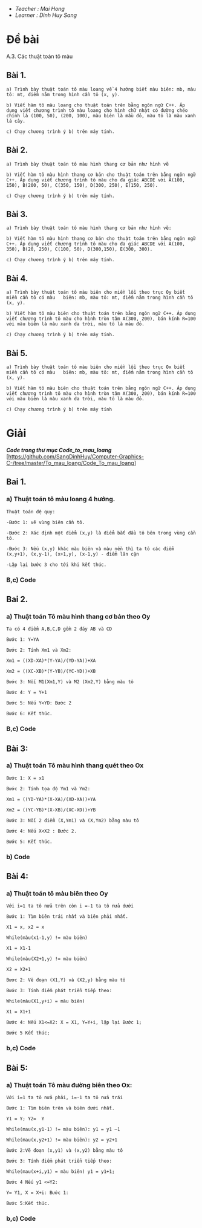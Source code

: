 - *Teacher : Mai Hong*
- *Learner : Dinh Huy Sang*

# Đề bài
A.3. Các thuật toán tô màu 

## Bài 1. 

	a) Trình bày thuật toán tô màu loang về 4 hướng biết màu biên: mb, màu tô: mt, điểm nằm trong hình cần tô (x, y). 

	b) Viết hàm tô màu loang cho thuật toán trên bằng ngôn ngữ C++. Áp dụng viết chương trình tô màu loang cho hình chữ nhật có đường chéo chính là (100, 50), (200, 100), màu biên là mầu đỏ, màu tô là màu xanh lá cây. 

	c) Chạy chương trình ý b) trên máy tính. 

## Bài 2. 

	a) Trình bày thuật toán tô màu hình thang cơ bản như hình vẽ 

	b) Viết hàm tô màu hình thang cơ bản cho thuật toán trên bằng ngôn ngữ C++. Áp dụng viết chương trình tô màu cho đa giác ABCDE với A(100, 150), B(200, 50), C(350, 150), D(300, 250), E(150, 250). 

	c) Chạy chương trình ý b) trên máy tính. 

## Bài 3. 

	a) Trình bày thuật toán tô màu hình thang cơ bản như hình vẽ: 

	b) Viết hàm tô màu hình thang cơ bản cho thuật toán trên bằng ngôn ngữ C++. Áp dụng viết chương trình tô màu cho đa giác ABCDE với A(100, 350), B(20, 250), C(100, 50), D(300,150), E(300, 300). 

	c) Chạy chương trình ý b) trên máy tính. 

## Bài 4. 

	a) Trình bày thuật toán tô màu biên cho miền lồi theo trục Oy biết miền cần tô có màu 	biên: mb, màu tô: mt, điểm nằm trong hình cần tô (x, y). 

	b) Viết hàm tô màu biên cho thuật toán trên bằng ngôn ngữ C++. Áp dụng viết chương trình tô màu cho hình tròn tâm A(300, 200), bán kính R=100 với màu biên là màu xanh da trời, màu tô là màu đỏ. 

	c) Chạy chương trình ý b) trên máy tính. 

## Bài 5. 

	a) Trình bày thuật toán tô màu biên cho miền lồi theo trục Ox biết miền cần tô có màu 	biên: mb, màu tô: mt, điểm nằm trong hình cần tô (x, y). 

	b) Viết hàm tô màu biên cho thuật toán trên bằng ngôn ngữ C++. Áp dụng viết chương trình tô màu cho hình tròn tâm A(300, 200), bán kính R=100 với màu biên là màu xanh da trời, màu tô là màu đỏ. 

	c) Chạy chương trình ý b) trên máy tính 

 

  

# Giải 
**_Code trong thư mục Code_to_mau_loang_** [https://github.com/SangDinhHuy/Computer-Graphics-C-/tree/master/To_mau_loang/Code_To_mau_loang]

## Bai 1. 

### a) Thuật toán tô màu loang 4 hướng. 

	Thuật toán đệ quy: 

	-Bước 1: vẽ vùng biên cần tô. 

	-Bước 2: Xác định một điểm (x,y) là điểm bắt đầu tô bên trong vùng cần tô. 

	-Bước 3: Nếu (x,y) khác màu biên và màu nền thì ta tô các điểm (x,y+1), (x,y-1), (x+1,y), (x-1,y) - điểm lân cận 

	-Lặp lại bước 3 cho tới khi kết thúc. 

### B,c) Code 

 

## Bai 2. 

### a) Thuật toán Tô màu hình thang cơ bản theo Oy 

	Ta có 4 điểm A,B,C,D gồm 2 đáy AB và CD 

	Bước 1: Y=YA 

	Bước 2: Tính Xm1 và Xm2: 

	Xm1 = ((XD-XA)*(Y-YA)/(YD-YA))+XA 

	Xm2 = ((XC-XB)*(Y-YB)/(YC-YD))+XB 

	Bước 3: Nối M1(Xm1,Y) và M2 (Xm2,Y) bằng màu tô 

	Bước 4: Y = Y+1 

	Bước 5: Nếu Y<YD: Bước 2 

	Bước 6: Kết thúc. 

### B,c) Code 

 

## Bài 3: 

### a) Thuật toán Tô màu hình thang quét theo Ox 

	Bước 1: X = x1 

	Bước 2: Tính tọa độ Ym1 và Ym2: 

	Xm1 = ((YD-YA)*(X-XA)/(XD-XA))+YA 

	Xm2 = ((YC-YB)*(X-XB)/(XC-XD))+YB 

	Bước 3: Nối 2 điểm (X,Ym1) và (X,Ym2) bằng màu tô 

	Bước 4: Nếu X<X2 : Bước 2. 

	Bước 5: Kết thúc. 

### b) Code 

 

## Bài 4: 

### a) Thuật toán tô màu biên theo Oy 

	Với i=1 ta tô nửa trên còn i =-1 ta tô nửa dưới 

	Bước 1: Tìm biên trái nhất và biên phải nhất. 

	X1 = x, x2 = x 

	While(màu(x1-1,y) != màu biên) 

	X1 = X1-1 

	While(màu(X2+1,y) != màu biên) 

	X2 = X2+1 

	Bươc 2: Vẽ đoạn (X1,Y) và (X2,y) bằng màu tô 

	Bước 3: Tính điểm phát triển tiếp theo: 

	While(màu(X1,y+i) = màu biên) 

	X1 = X1+1 

	Bước 4: Nếu X1<=X2: X = X1, Y=Y+i, lặp lại Bước 1; 

	Bước 5 Kết thúc; 

 

### b,c) Code 

 

## Bài 5: 

### a) Thuật toán Tô màu đường biên theo Ox: 

	Với i=1 ta tô nửa phải, i=-1 ta tô nửa trái 

	Bước 1: Tìm biên trên và biên dưới nhất. 

	Y1 = Y; Y2=  Y 

	While(mau(x,y1-1) != màu biên): y1 = y1 –1 

	While(mau(x,y2+1) != màu biên): y2 = y2+1 

	Bước 2:Vẽ đoạn (x,y1) và (x,y2) bằng màu tô  

	Bước 3: Tính điểm phát triển tiếp theo: 

	While(mau(x+i,y1) = màu biên) y1 = y1+1; 

	Bước 4 Nếu y1 <=Y2: 

	Y= Y1, X = X+i: Bước 1: 

	Bước 5:Kết thúc. 

### b,c) Code 

